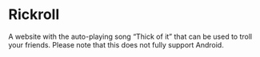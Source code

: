 # Rickroll
A website with the auto-playing song “Thick of it” that can be used to troll your friends. Please note that this does not fully support Android.
